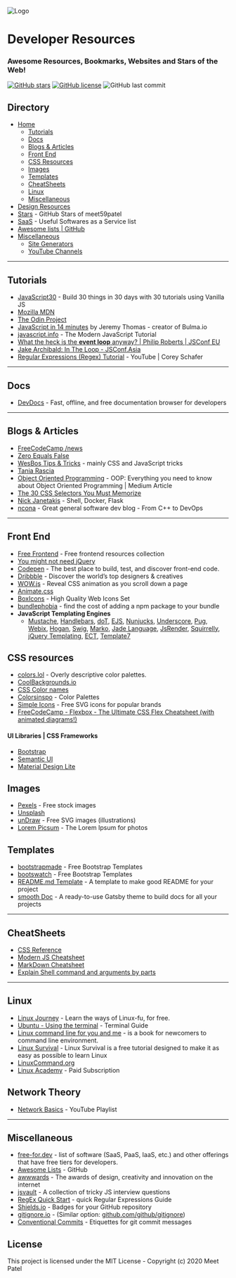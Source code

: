 ![Logo](https://user-images.githubusercontent.com/45785817/87845421-cddaf900-c8e4-11ea-928f-ee0578b2c499.png)

# Developer Resources
### Awesome Resources, Bookmarks, Websites and Stars of the Web!

[![GitHub stars](https://img.shields.io/github/stars/meet59patel/awesome-resources?style=for-the-badge)](https://github.com/meet59patel/awesome-resources/stargazers)
[![GitHub license](https://img.shields.io/github/license/meet59patel/awesome-resources?style=for-the-badge)](https://github.com/meet59patel/awesome-resources/blob/master/LICENSE)
![GitHub last commit](https://img.shields.io/github/last-commit/meet59patel/awesome-resources?style=for-the-badge)

## Directory
* [Home](https://github.com/meet59patel/awesome-resources#developer-resources)
    * [Tutorials](https://github.com/meet59patel/awesome-resources#tutorials)
    * [Docs](https://github.com/meet59patel/awesome-resources#Docs)
    * [Blogs & Articles](https://github.com/meet59patel/awesome-resources#blogs--articles)
    * [Front End](https://github.com/meet59patel/awesome-resources#front-end)
    * [CSS Resources](https://github.com/meet59patel/awesome-resources#css-resources)
    * [Images](https://github.com/meet59patel/awesome-resources#images)
    * [Templates](https://github.com/meet59patel/awesome-resources#templates)
    * [CheatSheets](https://github.com/meet59patel/awesome-resources#cheatsheets)
    * [Linux](https://github.com/meet59patel/awesome-resources#linux)
    * [Miscellaneous](https://github.com/meet59patel/awesome-resources#miscellaneous)
* [Design Resources](https://github.com/meet59patel/awesome-resources/blob/master/design-resources.md)
* [Stars](https://github.com/meet59patel/awesome-resources/blob/master/stars.md) - GitHub Stars of meet59patel
* [SaaS](https://github.com/meet59patel/awesome-resources/blob/master/saas.md) - Useful Softwares as a Service list
* [Awesome lists | GitHub](https://github.com/meet59patel/awesome-resources/blob/master/AWESOME.md#awesome-lists--github)
* [Miscellaneous](https://github.com/meet59patel/awesome-resources/blob/master/miscellaneous.md#general-useful-resources)
    * [Site Generators](https://github.com/meet59patel/awesome-resources/blob/master/miscellaneous.md#site-generators)
    * [YouTube Channels](https://github.com/meet59patel/awesome-resources/blob/master/miscellaneous.md#youtube-channels)

***

## Tutorials
* [JavaScript30](https://javascript30.com/) - Build 30 things in 30 days with 30 tutorials using Vanilla JS
* [Mozilla MDN](https://developer.mozilla.org/en-US/)
* [The Odin Project](https://www.theodinproject.com/)
* [JavaScript in 14 minutes](https://jgthms.com/javascript-in-14-minutes/) by Jeremy Thomas - creator of Bulma.io
* [javascript.info](https://javascript.info/) - The Modern JavaScript Tutorial
* [What the heck is the **event loop** anyway? | Philip Roberts | JSConf EU](https://youtu.be/8aGhZQkoFbQ)
* [Jake Archibald: In The Loop - JSConf.Asia](https://youtu.be/cCOL7MC4Pl0)
* [Regular Expressions (Regex) Tutorial](https://youtu.be/sa-TUpSx1JA) - YouTube | Corey Schafer

***

## Docs
- [DevDocs](https://devdocs.io/) - Fast, offline, and free documentation browser for developers


***

## Blogs & Articles
* [FreeCodeCamp /news](https://www.freecodecamp.org/news/)
* [Zero Equals False](https://zeroequalsfalse.com)
* [WesBos Tips & Tricks](https://mobile.twitter.com/wesbos/timelines/1189618481672667136) - mainly CSS and JavaScript tricks
* [Tania Rascia](https://www.taniarascia.com/)
* [Object Oriented Programming](https://medium.com/from-the-scratch/oop-everything-you-need-to-know-about-object-oriented-programming-aee3c18e281b) - OOP: Everything you need to know about Object Oriented Programming | Medium Article
* [The 30 CSS Selectors You Must Memorize](https://code.tutsplus.com/tutorials/the-30-css-selectors-you-must-memorize--net-16048)
* [Nick Janetakis](https://nickjanetakis.com/blog) - Shell, Docker, Flask
* [ncona](https://ncona.com/) - Great general software dev blog - From C++ to DevOps

***

## Front End
* [Free Frontend](https://freefrontend.com/) - Free frontend resources collection
* [You might not need jQuery](http://youmightnotneedjquery.com/)
* [Codepen](https://codepen.io/) - The best place to build, test, and discover front-end code.
* [Dribbble](https://dribbble.com/) - Discover the world’s top designers & creatives
* [WOW.js](https://github.com/matthieua/WOW) - Reveal CSS animation as you scroll down a page
* [Animate.css](https://github.com/daneden/animate.css)
* [BoxIcons](https://boxicons.com/) - High Quality Web Icons Set 
* [bundlephobia](https://bundlephobia.com/) - find the cost of adding a npm package to your bundle
* **JavaScript Templating Engines**
    * [Mustache](https://mustache.github.io/), [Handlebars](http://handlebarsjs.com/), [doT](https://olado.github.io/doT/), [EJS](http://ejs.co/), [Nunjucks](https://mozilla.github.io/nunjucks/), [Underscore](http://underscorejs.org/), [Pug](https://pugjs.org/), [Webix](https://webix.com/), [Hogan](https://twitter.github.io/hogan.js/), [Swig](https://node-swig.github.io/swig-templates/), [Marko](https://markojs.com/), [Jade Language](http://jade-lang.com/), [JsRender](https://www.jsviews.com/#jsrender), [Squirrelly](https://squirrelly.js.org/), [jQuery Templating](https://codepb.github.io/jquery-template/), [ECT](http://ectjs.com/), [Template7](http://www.idangero.us/template7/)

## CSS resources
* [colors.lol](https://colors.lol/) -  Overly descriptive color palettes. 
* [CoolBackgrounds.io](https://coolbackgrounds.io/)
* [CSS Color names](https://colours.neilorangepeel.com/)
* [Colorsinspo](https://colorsinspo.com/) - Color Palettes
* [Simple Icons](https://simpleicons.org/) - Free SVG icons for popular brands
* [FreeCodeCamp - Flexbox - The Ultimate CSS Flex Cheatsheet (with animated diagrams!)](https://www.freecodecamp.org/news/flexbox-the-ultimate-css-flex-cheatsheet/)

#### UI Libraries | CSS Frameworks
* [Bootstrap](https://getbootstrap.com/)
* [Semantic UI](https://semantic-ui.com/)
* [Material Design Lite](https://getmdl.io/)

## Images
* [Pexels](https://www.pexels.com/) - Free stock images
* [Unsplash](https://www.pexels.com/)
* [unDraw](https://undraw.co/illustrations) - Free SVG images (illustrations)
* [Lorem Picsum](https://picsum.photos/) - The Lorem Ipsum for photos

## Templates
* [bootstrapmade](https://bootstrapmade.com/) - Free Bootstrap Templates
* [bootswatch](https://bootswatch.com/) - Free Bootstrap Templates
* [README.md Template](https://gist.github.com/PurpleBooth/109311bb0361f32d87a2) -  A template to make good README for your project
* [smooth Doc](https://smooth-doc.com/) - A ready-to-use Gatsby theme to build docs for all your projects

***

## CheatSheets
* [CSS Reference](https://cssreference.io/)
* [Modern JS Cheatsheet](https://mbeaudru.github.io/modern-js-cheatsheet/)
* [MarkDown Cheatsheet](https://github.com/adam-p/markdown-here/wiki/Markdown-Cheatsheet)
* [Explain Shell command and arguments by parts](https://explainshell.com/)

***

## Linux
* [Linux Journey](https://linuxjourney.com/) - Learn the ways of Linux-fu, for free.
* [Ubuntu - Using the terminal](https://help.ubuntu.com/community/UsingTheTerminal) - Terminal Guide
* [Linux command line for you and me](https://lym.readthedocs.io/en/latest/) - is a book for newcomers to command line environment.
* [Linux Survival](https://linuxsurvival.com/linux-tutorial-introduction/) - Linux Survival is a free tutorial designed to make it as easy as possible to learn Linux
* [LinuxCommand.org](http://linuxcommand.org/)
* [Linux Academy](https://linuxacademy.com/) - Paid Subscription

## Network Theory
* [Network Basics](https://www.youtube.com/playlist?list=PLR0bgGon_WTKY2irHaG_lNRZTrA7gAaCj) - YouTube Playlist

***

## Miscellaneous
* [free-for.dev](https://free-for.dev) - list of software (SaaS, PaaS, IaaS, etc.) and other offerings that have free tiers for developers.
* [Awesome Lists](https://github.com/topics/awesome) - GitHub
* [awwwards](https://www.awwwards.com/) - 
The awards of design, creativity and innovation on the internet
* [jsvault](https://jsvault.com/) - A collection of tricky JS interview questions
* [RegEx Quick Start](https://www.rexegg.com/regex-quickstart.html) - quick Regular Expressions Guide
* [Shields.io](https://shields.io/) - Badges for your GitHub repository
* [gitignore.io](https://www.toptal.com/developers/gitignore) - (Similar option: [github.com/github/gitignore](https://github.com/github/gitignore))
* [Conventional Commits](https://www.conventionalcommits.org/en/v1.0.0/) - Etiquettes for git commit messages


## License

This project is licensed under the MIT License - Copyright (c) 2020 Meet Patel
